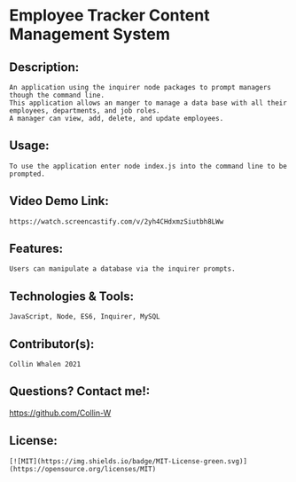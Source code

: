   # Employee Tracker Content Management System

  ## Description:
  
    An application using the inquirer node packages to prompt managers though the command line.
    This application allows an manger to manage a data base with all their employees, departments, and job roles.
    A manager can view, add, delete, and update employees.

  ## Usage:
  
    To use the application enter node index.js into the command line to be prompted.

  ## Video Demo Link: 
  
    https://watch.screencastify.com/v/2yh4CHdxmzSiutbh8LWw


  ## Features:
  
    Users can manipulate a database via the inquirer prompts.

  ## Technologies & Tools:
  
    JavaScript, Node, ES6, Inquirer, MySQL
    
  ## Contributor(s):
  
    Collin Whalen 2021 

  ## Questions? Contact me!:
  
  https://github.com/Collin-W

  ## License:
  
    [![MIT](https://img.shields.io/badge/MIT-License-green.svg)](https://opensource.org/licenses/MIT)
